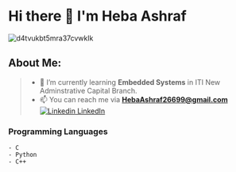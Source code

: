 # Hi there 👋 I'm Heba Ashraf  
  
  ![d4tvukbt5mra37cvwklk](https://user-images.githubusercontent.com/115734048/213179932-4492bea5-2a1c-445b-8e89-b9abd5807408.gif)

 ## About Me:
>- 🌱 I’m currently learning **Embedded Systems** in ITI New Adminstrative Capital Branch.
>- 📫 You can reach me via **HebaAshraf26699@gmail.com**
> [![Linkedin](https://i.stack.imgur.com/gVE0j.png) LinkedIn](https://www.linkedin.com/)&nbsp;

### Programming Languages 
```
- C 
- Python
- C++
```



